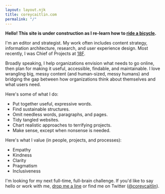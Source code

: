 ```yaml
---
layout: layout.njk
title: coreycaitlin.com
permalink: "/"
---
```


**Hello! This site is under construction as I re-learn how to [ride a bicycle](https://www.11ty.dev).**

I'm an editor and strategist. My work often includes content strategy, information architecture, research, and user experience design. Most recently, I was Chief of Projects at [18F](https://18f.gsa.gov).

Broadly speaking, I help organizations envision what needs to go online, then plan for making it useful, accessible, findable, and maintainable. I love wrangling big, messy content (and human-sized, messy humans) and bridging the gap between how organizations think about themselves and what users need.

Here's some of what I do:

* Put together useful, expressive words.
* Find sustainable structures.
* Omit needless words, paragraphs, and pages.
* Tidy tangled websites.
* Chart realistic approaches to terrifying projects.
* Make sense, except when nonsense is needed.

Here's what I value (in people, projects, and processes):

* Empathy
* Kindness
* Clarity
* Pragmatism
* Inclusiveness

I'm looking for my next full-time, full-brain challenge. If you'd like to say hello or work with me, [drop me a line](mailto:hello@coreycaitlin.com) or find me on Twitter (<a href="http://twitter.com/coreycaitlin" title="twitter">@coreycaitlin</a>).
